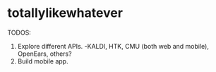 totallylikewhatever
===================
TODOS:
1) Explore different APIs.
	-KALDI, HTK, CMU (both web and mobile), OpenEars, others?
2) Build mobile app.
